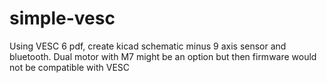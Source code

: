 # simple-vesc
Using VESC 6 pdf, create kicad schematic minus 9 axis sensor and bluetooth.
Dual motor with M7 might be an option but then firmware would not be compatible with VESC
